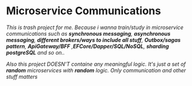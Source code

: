 # Microservice Communications

*This is trash project for me. Because i wanna train/study in microservice communications such as 
**synchronous messaging**, **asynchronous messaging**, **different brokers/ways to include all stuff**, **Outbox/sagas pattern**, **ApiGateway/BFF** ,**EFCore/Dapper/SQL/NoSQL**, **sharding postgreSQL** and so on..*

*Also this project DOESN'T containe any meaningful logic. It's just a set of **random** microservices with **random** logic. Only communication and other stuff matters*